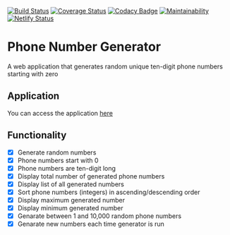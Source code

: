 [![Build Status](https://travis-ci.org/SrMoffat/MyDiary.svg?branch=ch-refactor-tests)](https://travis-ci.org/SrMoffat/MyDiary)
[![Coverage Status](https://coveralls.io/repos/github/SrMoffat/MyDiary/badge.svg?branch=ch-refactor-tests)](https://coveralls.io/github/SrMoffat/MyDiary?branch=ch-refactor-tests)
[![Codacy Badge](https://api.codacy.com/project/badge/Grade/1035762f60c44fc4a83ed5900b7eeecd)](https://www.codacy.com/app/SrMoffat/MyDiary?utm_source=github.com&amp;utm_medium=referral&amp;utm_content=SrMoffat/MyDiary&amp;utm_campaign=Badge_Grade)
[![Maintainability](https://api.codeclimate.com/v1/badges/f981ab50b5790bf90bab/maintainability)](https://codeclimate.com/github/SrMoffat/MyDiary/maintainability)
[![Netlify Status](https://api.netlify.com/api/v1/badges/a742ad9c-fe40-41c2-a748-6db8ed1fa52b/deploy-status)](https://app.netlify.com/sites/randphonum/deploys)

# Phone Number Generator
A web application that generates random unique ten-digit phone numbers starting with zero 

## Application
You can access the application [here](https://github/SrMoffat/phone-number-generator/tree/add-tests)

## Functionality
- [x] Generate random numbers
- [x] Phone numbers start with 0
- [x] Phone numbers are ten-digit long
- [x] Display total number of generated phone numbers
- [x] Display list of all generated numbers
- [x] Sort phone numbers (integers) in ascending/descending order 
- [x] Display maximum generated number
- [x] Display minimum generated number
- [x] Genarate between 1 and 10,000 random phone numbers
- [x] Genarate new numbers each time generator is run 